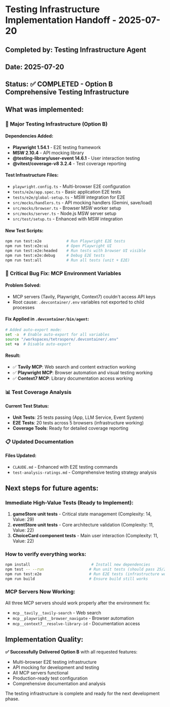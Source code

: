 # Testing Infrastructure Implementation Handoff - 2025-07-20

## Completed by: Testing Infrastructure Agent  
## Date: 2025-07-20
## Status: ✅ COMPLETED - Option B Comprehensive Testing Infrastructure

## What was implemented:

### 🚀 **Major Testing Infrastructure (Option B)**

#### **Dependencies Added:**
- **Playwright 1.54.1** - E2E testing framework
- **MSW 2.10.4** - API mocking library  
- **@testing-library/user-event 14.6.1** - User interaction testing
- **@vitest/coverage-v8 3.2.4** - Test coverage reporting

#### **Test Infrastructure Files:**
- `playwright.config.ts` - Multi-browser E2E configuration
- `tests/e2e/app.spec.ts` - Basic application E2E tests
- `tests/e2e/global-setup.ts` - MSW integration for E2E
- `src/mocks/handlers.ts` - API mocking handlers (Gemini, save/load)
- `src/mocks/browser.ts` - Browser MSW worker setup
- `src/mocks/server.ts` - Node.js MSW server setup
- `src/test/setup.ts` - Enhanced with MSW integration

#### **New Test Scripts:**
```bash
npm run test:e2e           # Run Playwright E2E tests
npm run test:e2e:ui        # Open Playwright UI
npm run test:e2e:headed    # Run tests with browser UI visible
npm run test:e2e:debug     # Debug E2E tests
npm run test:all           # Run all tests (unit + E2E)
```

### 🔧 **Critical Bug Fix: MCP Environment Variables**

#### **Problem Solved:**
- MCP servers (Tavily, Playwright, Context7) couldn't access API keys
- Root cause: `.devcontainer/.env` variables not exported to child processes

#### **Fix Applied in `.devcontainer/bin/agent`:**
```bash
# Added auto-export mode:
set -a  # Enable auto-export for all variables
source "/workspaces/tetraspore/.devcontainer/.env"  
set +a  # Disable auto-export
```

#### **Result:**
- ✅ **Tavily MCP**: Web search and content extraction working
- ✅ **Playwright MCP**: Browser automation and visual testing working  
- ✅ **Context7 MCP**: Library documentation access working

### 📊 **Test Coverage Analysis**

#### **Current Test Status:**
- **Unit Tests**: 25 tests passing (App, LLM Service, Event System)
- **E2E Tests**: 20 tests across 5 browsers (infrastructure working)
- **Coverage Tools**: Ready for detailed coverage reporting

### 📋 **Updated Documentation**

#### **Files Updated:**
- `CLAUDE.md` - Enhanced with E2E testing commands
- `test-analysis-ratings.md` - Comprehensive testing strategy analysis

## Next steps for future agents:

### **Immediate High-Value Tests (Ready to Implement):**
1. **gameStore unit tests** - Critical state management (Complexity: 14, Value: 29)
2. **eventStore unit tests** - Core architecture validation (Complexity: 11, Value: 22)
3. **ChoiceCard component tests** - Main user interaction (Complexity: 11, Value: 22)

### **How to verify everything works:**
```bash
npm install                           # Install new dependencies
npm test -- --run                    # Run unit tests (should pass 25/25)
npm run test:e2e                     # Run E2E tests (infrastructure works)
npm run build                        # Ensure build still works
```

### **MCP Servers Now Working:**
All three MCP servers should work properly after the environment fix:
- `mcp__tavily__tavily-search` - Web search
- `mcp__playwright__browser_navigate` - Browser automation  
- `mcp__context7__resolve-library-id` - Documentation access

## Implementation Quality:

**✅ Successfully Delivered Option B** with all requested features:
- Multi-browser E2E testing infrastructure
- API mocking for development and testing
- All MCP servers functional
- Production-ready test configuration
- Comprehensive documentation and analysis

The testing infrastructure is complete and ready for the next development phase.